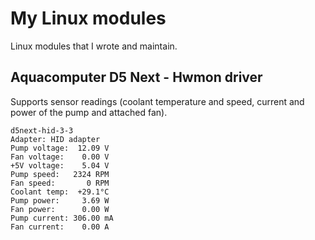 # My Linux modules
Linux modules that I wrote and maintain.

## Aquacomputer D5 Next - Hwmon driver

Supports sensor readings (coolant temperature and speed, current and power of the pump and attached fan).

```
d5next-hid-3-3
Adapter: HID adapter
Pump voltage:  12.09 V
Fan voltage:    0.00 V
+5V voltage:    5.04 V
Pump speed:   2324 RPM
Fan speed:       0 RPM
Coolant temp:  +29.1°C
Pump power:     3.69 W
Fan power:      0.00 W
Pump current: 306.00 mA
Fan current:    0.00 A
```

